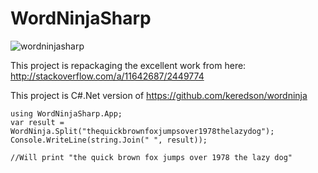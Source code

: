 # WordNinjaSharp

![wordninjasharp](https://user-images.githubusercontent.com/1277302/229291575-0683a59a-b21f-469d-8661-200982275fa3.jpg)

This project is repackaging the excellent work from here: http://stackoverflow.com/a/11642687/2449774

This project is C#.Net version of https://github.com/keredson/wordninja

```
using WordNinjaSharp.App;
var result = WordNinja.Split("thequickbrownfoxjumpsover1978thelazydog");
Console.WriteLine(string.Join(" ", result));

//Will print "the quick brown fox jumps over 1978 the lazy dog"


```
